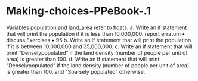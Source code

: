 # Making-choices-PPeBook-.1
Variables population and land_area refer to floats. a. Write an if statement that will print the population if it is less than 10,000,000. report erratum  •  discuss Exercises • 95 b. Write an if statement that will print the population if it is between 10,000,000 and 35,000,000. c. Write an if statement that will print “Denselypopulated” if the land density (number of people per unit of area) is greater than 100. d. Write an if statement that will print “Denselypopulated” if the land density (number of people per unit of area) is greater than 100, and “Sparsely populated” otherwise.
